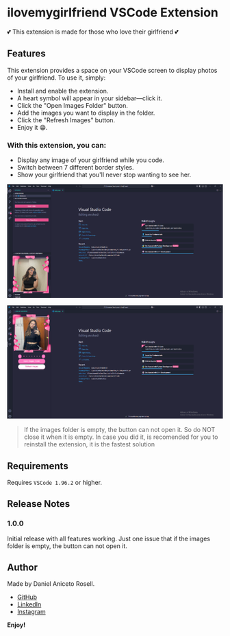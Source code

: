 # ilovemygirlfriend VSCode Extension

💕 This extension is made for those who love their girlfriend 💕

## Features

This extension provides a space on your VSCode screen to display photos of your girlfriend. To use it, simply:

- Install and enable the extension.  
- A heart symbol will appear in your sidebar—click it.  
- Click the "Open Images Folder" button.  
- Add the images you want to display in the folder.  
- Click the "Refresh Images" button.  
- Enjoy it 😁.

### With this extension, you can:
- Display any image of your girlfriend while you code.  
- Switch between 7 different border styles.  
- Show your girlfriend that you'll never stop wanting to see her.

![Loading...](https://raw.githubusercontent.com/DanielRosell06/I-Love-My-Girlfriend-VSCode-Extension/main/assets/ILoveMyGirlfriendBanner.png)

![Loading...](https://raw.githubusercontent.com/DanielRosell06/I-Love-My-Girlfriend-VSCode-Extension/main/assets/ILoveMyGirlfriendBanner01.png)


>If the images folder is empty, the button can not open it. So do NOT close it when it is empty. In case you did it, is recomended for you to reinstall the extension, it is the fastest solution


## Requirements

Requires `VSCode 1.96.2` or higher.

## Release Notes

### 1.0.0

Initial release with all features working.
Just one issue that if the images folder is empty, the button can not open it.

## Author

Made by Daniel Aniceto Rosell.

- [GitHub](https://github.com/DanielRosell06)  
- [LinkedIn](https://www.linkedin.com/in/daniel-rosell-48bb48305/)  
- [Instagram](https://www.instagram.com/daniel_rosell_06/)

**Enjoy!**

